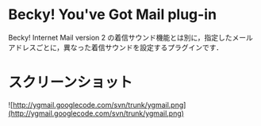 # Becky! You've Got Mail plug-in #

Becky! Internet Mail version 2 の着信サウンド機能とは別に，指定したメールアドレスごとに，異なった着信サウンドを設定するプラグインです．

# スクリーンショット #

![http://ygmail.googlecode.com/svn/trunk/ygmail.png](http://ygmail.googlecode.com/svn/trunk/ygmail.png)